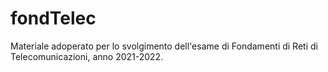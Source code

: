 # fondTelec
Materiale adoperato per lo svolgimento dell'esame di Fondamenti di Reti di Telecomunicazioni, anno 2021-2022.
